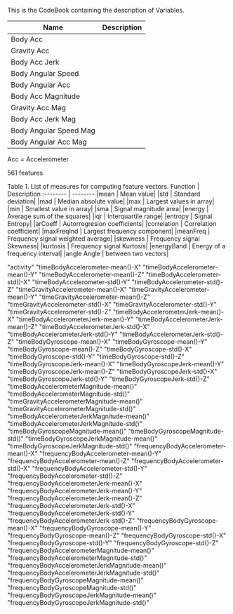 This is the CodeBook containing the description of Variables.




Name | Description
----- | -----
Body Acc |
Gravity Acc |
Body Acc Jerk |
Body Angular Speed |
Body Angular Acc |
Body Acc Magnitude |
Gravity Acc Mag |
Body Acc Jerk Mag |
Body Angular Speed Mag |
Body Angular Acc Mag | 

Acc = Accelerometer


561 features

Table 1. List of measures for computing feature vectors.
Function | Description
:-------- | --------
|mean | Mean value|
|std | Standard deviation|
|mad | Median absolute value|
|max | Largest values in array|
|min | Smallest value in array|
|sma | Signal magnitude area|
|energy | Average sum of the squares|
|iqr | Interquartile range|
|entropy | Signal Entropy|
|arCoeff | Autorregresion coefficients|
|correlation | Correlation coefficient|
|maxFreqInd | Largest frequency component|
|meanFreq | Frequency signal weighted average|
|skewness | Frequency signal Skewness|
|kurtosis | Frequency signal Kurtosis|
|energyBand | Energy of a frequency interval|
|angle Angle | between two vectors|


"activity" "timeBodyAccelerometer-mean()-X" "timeBodyAccelerometer-mean()-Y" "timeBodyAccelerometer-mean()-Z" "timeBodyAccelerometer-std()-X" "timeBodyAccelerometer-std()-Y" "timeBodyAccelerometer-std()-Z" "timeGravityAccelerometer-mean()-X" "timeGravityAccelerometer-mean()-Y" "timeGravityAccelerometer-mean()-Z" "timeGravityAccelerometer-std()-X" "timeGravityAccelerometer-std()-Y" "timeGravityAccelerometer-std()-Z" "timeBodyAccelerometerJerk-mean()-X" "timeBodyAccelerometerJerk-mean()-Y" "timeBodyAccelerometerJerk-mean()-Z" "timeBodyAccelerometerJerk-std()-X" "timeBodyAccelerometerJerk-std()-Y" "timeBodyAccelerometerJerk-std()-Z" "timeBodyGyroscope-mean()-X" "timeBodyGyroscope-mean()-Y" "timeBodyGyroscope-mean()-Z" "timeBodyGyroscope-std()-X" "timeBodyGyroscope-std()-Y" "timeBodyGyroscope-std()-Z" "timeBodyGyroscopeJerk-mean()-X" "timeBodyGyroscopeJerk-mean()-Y" "timeBodyGyroscopeJerk-mean()-Z" "timeBodyGyroscopeJerk-std()-X" "timeBodyGyroscopeJerk-std()-Y" "timeBodyGyroscopeJerk-std()-Z" "timeBodyAccelerometerMagnitude-mean()" "timeBodyAccelerometerMagnitude-std()" "timeGravityAccelerometerMagnitude-mean()" "timeGravityAccelerometerMagnitude-std()" "timeBodyAccelerometerJerkMagnitude-mean()" "timeBodyAccelerometerJerkMagnitude-std()" "timeBodyGyroscopeMagnitude-mean()" "timeBodyGyroscopeMagnitude-std()" "timeBodyGyroscopeJerkMagnitude-mean()" "timeBodyGyroscopeJerkMagnitude-std()" "frequencyBodyAccelerometer-mean()-X" "frequencyBodyAccelerometer-mean()-Y" "frequencyBodyAccelerometer-mean()-Z" "frequencyBodyAccelerometer-std()-X" "frequencyBodyAccelerometer-std()-Y" "frequencyBodyAccelerometer-std()-Z" "frequencyBodyAccelerometerJerk-mean()-X" "frequencyBodyAccelerometerJerk-mean()-Y" "frequencyBodyAccelerometerJerk-mean()-Z" "frequencyBodyAccelerometerJerk-std()-X" "frequencyBodyAccelerometerJerk-std()-Y" "frequencyBodyAccelerometerJerk-std()-Z" "frequencyBodyGyroscope-mean()-X" "frequencyBodyGyroscope-mean()-Y" "frequencyBodyGyroscope-mean()-Z" "frequencyBodyGyroscope-std()-X" "frequencyBodyGyroscope-std()-Y" "frequencyBodyGyroscope-std()-Z" "frequencyBodyAccelerometerMagnitude-mean()" "frequencyBodyAccelerometerMagnitude-std()" "frequencyBodyAccelerometerJerkMagnitude-mean()" "frequencyBodyAccelerometerJerkMagnitude-std()" "frequencyBodyGyroscopeMagnitude-mean()" "frequencyBodyGyroscopeMagnitude-std()" "frequencyBodyGyroscopeJerkMagnitude-mean()" "frequencyBodyGyroscopeJerkMagnitude-std()"
